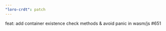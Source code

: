 ```yaml
---
"loro-crdt": patch
---
```


feat: add container existence check methods & avoid panic in wasm/js #651
